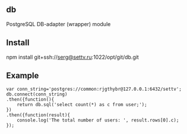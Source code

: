 db
-----

PostgreSQL DB-adapter (wrapper) module


Install
--------

npm install git+ssh://serg@settv.ru:1022/opt/git/db.git


Example
--------
```
var conn_string='postgres://common:rjgthybr@127.0.0.1:6432/settv';
db.connect(conn_string)
.then({function(){
	return db.sql('select count(*) as c from user;');
})
.then({function(result){
	console.log('The total number of users: ', result.rows[0].c);
});

```
